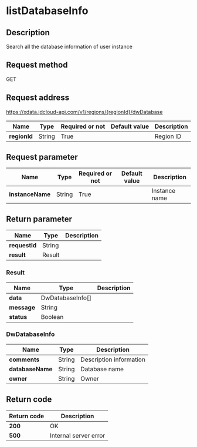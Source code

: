 # listDatabaseInfo


## Description
Search all the database information of user instance

## Request method
GET

## Request address
https://xdata.jdcloud-api.com/v1/regions/{regionId}/dwDatabase

|Name|Type|Required or not|Default value|Description|
|---|---|---|---|---|
|**regionId**|String|True||Region ID|

## Request parameter
|Name|Type|Required or not|Default value|Description|
|---|---|---|---|---|
|**instanceName**|String|True||Instance name|


## Return parameter
|Name|Type|Description|
|---|---|---|
|**requestId**|String||
|**result**|Result||


### <a name="Result">Result</a>
|Name|Type|Description|
|---|---|---|
|**data**|DwDatabaseInfo[]||
|**message**|String||
|**status**|Boolean||
### <a name="DwDatabaseInfo">DwDatabaseInfo</a>
|Name|Type|Description|
|---|---|---|
|**comments**|String|Description information|
|**databaseName**|String|Database name|
|**owner**|String|Owner|

## Return code
|Return code|Description|
|---|---|
|**200**|OK|
|**500**|Internal server error|
